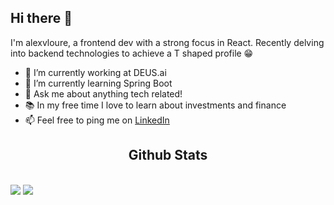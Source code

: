 <h2>Hi there 👋</h2>
<p>I'm alexvloure, a frontend dev with a strong focus in React. Recently delving into backend technologies to achieve a T shaped profile 😁</p>

- 🔭 I’m currently working at DEUS.ai
- 🌱 I’m currently learning Spring Boot
- 💬 Ask me about anything tech related!
- 📚 In my free time I love to learn about investments and finance
- 📫 Feel free to ping me on [LinkedIn](https://linkedin.com/in/alexvloure)

<h2 align="center">
  Github Stats
</h2>

<br>

<img src="https://github-readme-stats.vercel.app/api?username=alexvloure&show_icons=true&theme=radical">
<img src="https://github-readme-streak-stats.herokuapp.com/?user=alexvloure&show_icons=true&locale=en&layout=compact&theme=radical&line_height=0" />
